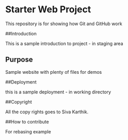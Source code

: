 # Starter Web Project

This repository is for showing how Git and GitHub work

##Introduction

This is a sample introduction to project - in staging area

## Purpose

Sample website with plenty of files for demos

##Deployment

this is a sample deployment - in working directory

##Copyright 

All the copy rights goes to Siva Karthik.

##How to contribute

For rebasing example

